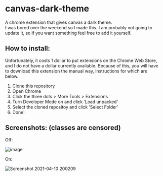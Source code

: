 # canvas-dark-theme
A chrome extension that gives canvas a dark theme.  
I was bored over the weekend so I made this. I am probably not going to update it, so if you want something feel free to add it yourself.

## How to install: 

Unfortunately, it costs 1 dollar to put extensions on the Chrome Web Store, and I do not have a dollar currently available. Because of this, you will have to download this extension the manual way, instructions for which are below. 

1. Clone this repository
2. Open Chrome
3. Click the three dots > More Tools > Extensions
4. Turn Developer Mode on and click 'Load unpacked'
5. Select the cloned repositoy and click 'Select Folder'
6. Done!

## Screenshots: (classes are censored)

Off: 

![image](https://user-images.githubusercontent.com/72141247/114288894-de19a200-9a38-11eb-9308-3f3ba9715b25.png)

On: 

![Screenshot 2021-04-10 200209](https://user-images.githubusercontent.com/72141247/114288913-086b5f80-9a39-11eb-9dd8-076f1e69c8f7.png)


